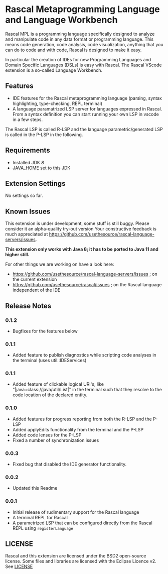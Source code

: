# Rascal Metaprogramming Language and Language Workbench

Rascal MPL is a programming language specifically designed to analyze and manipulate code in 
any data format or programming language. This means code generation, code analysis, code visualization,
anything that you can do to code and with code, Rascal is designed to make it easy.

In particular the creation of IDEs for new Programming Languages and Domain Specific Languages (DSLs)
is easy with Rascal. The Rascal VScode extension is a so-called Language Workbench.

## Features

* IDE features for the Rascal metaprogramming language (parsing, syntax highlighting, type-checking, REPL terminal)
* A language paramatrized LSP server for languages expressed in Rascal. From a syntax definition you can start running your own LSP in vscode in a few steps.

The Rascal LSP is called R-LSP and the language parametric/generated LSP is called in the P-LSP in the following.

## Requirements

* Installed JDK _8_ 
* JAVA_HOME set to this JDK

## Extension Settings

No settings so far.

## Known Issues

This extension is under development, some stuff is still buggy. Please consider it an alpha-quality try-out version
Your constructive feedback is much appreciated at <https://github.com/usethesource/rascal-language-servers/issues>.

**This extension only works with Java 8; it has to be ported to Java 11 and higher still.**

For other things we are working on have a look here:
   * https://github.com/usethesource/rascal-language-servers/issues ; on the current extension
   * https://github.com/usethesource/rascal/issues ; on the Rascal language independent of the IDE
  
## Release Notes

### 0.1.2

* Bugfixes for the features below

### 0.1.1

* Added feature to publish diagnostics while scripting code analyses in the terminal (uses util::IDEServices)

### 0.1.1

* Added feature of clickable logical URI's, like "|java+class://java/util/List|" in the terminal such that they resolve to the code location of the declared entity.

### 0.1.0

* Added features for progress reporting from both the R-LSP and the P-LSP
* Added applyEdits functionality from the terminal and the P-LSP
* Added code lenses for the P-LSP
* Fixed a number of synchronization issues

### 0.0.3

* Fixed bug that disabled the IDE generator functionality.

### 0.0.2

* Updated this Readme

### 0.0.1

* Initial release of rudimentary support for the Rascal language
* A terminal REPL for Rascal
* A parametrized LSP that can be configured directly from the Rascal REPL using `registerLanguage`

## LICENSE

Rascal and this extension are licensed under the BSD2 open-source license. Some files
and libraries are licensed with the Eclipse Licence v2. See [LICENSE](todo)
